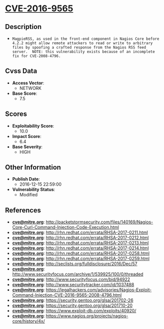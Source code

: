 
# [CVE-2016-9565](http://packetstormsecurity.com/files/140169/Nagios-Core-Curl-Command-Injection-Code-Execution.html)

## Description

- `MagpieRSS, as used in the front-end component in Nagios Core before 4.2.2 might allow remote attackers to read or write to arbitrary files by spoofing a crafted response from the Nagios RSS feed server.  NOTE: this vulnerability exists because of an incomplete fix for CVE-2008-4796.`

## Cvss Data

- **Access Vector**:
  - NETWORK
- **Base Score**:
  - 7.5

## Scores

- **Exploitability Score**:
  - 10.0
- **Impact Score**:
  - 6.4
- **Base Severity**:
  - HIGH

## Other Information

- **Publish Date**:
  - 2016-12-15 22:59:00
- **Vulnerability Status**:
  - Modified

## References

- **cve@mitre.org**: http://packetstormsecurity.com/files/140169/Nagios-Core-Curl-Command-Injection-Code-Execution.html
- **cve@mitre.org**: http://rhn.redhat.com/errata/RHSA-2017-0211.html
- **cve@mitre.org**: http://rhn.redhat.com/errata/RHSA-2017-0212.html
- **cve@mitre.org**: http://rhn.redhat.com/errata/RHSA-2017-0213.html
- **cve@mitre.org**: http://rhn.redhat.com/errata/RHSA-2017-0214.html
- **cve@mitre.org**: http://rhn.redhat.com/errata/RHSA-2017-0258.html
- **cve@mitre.org**: http://rhn.redhat.com/errata/RHSA-2017-0259.html
- **cve@mitre.org**: http://seclists.org/fulldisclosure/2016/Dec/57
- **cve@mitre.org**: http://www.securityfocus.com/archive/1/539925/100/0/threaded
- **cve@mitre.org**: http://www.securityfocus.com/bid/94922
- **cve@mitre.org**: http://www.securitytracker.com/id/1037488
- **cve@mitre.org**: https://legalhackers.com/advisories/Nagios-Exploit-Command-Injection-CVE-2016-9565-2008-4796.html
- **cve@mitre.org**: https://security.gentoo.org/glsa/201702-26
- **cve@mitre.org**: https://security.gentoo.org/glsa/201710-20
- **cve@mitre.org**: https://www.exploit-db.com/exploits/40920/
- **cve@mitre.org**: https://www.nagios.org/projects/nagios-core/history/4x/
